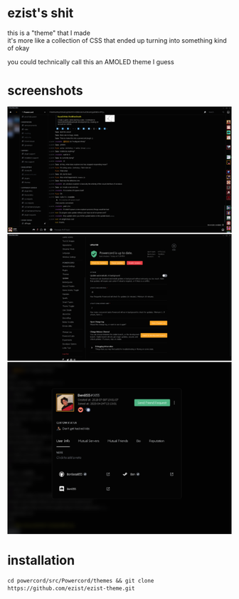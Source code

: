 # ezist's shit
this is a "theme" that I made  
it's more like a collection of CSS that ended up turning into something kind of okay

you could technically call this an AMOLED theme I guess

# screenshots
![the main view](screenshots/main-view.png)
![settings](screenshots/settings.png)
![ben's profile](screenshots/profile-modal.png)

# installation
`cd powercord/src/Powercord/themes && git clone https://github.com/ezist/ezist-theme.git`